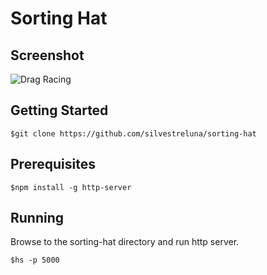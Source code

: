# Sorting Hat


## Screenshot
![Drag Racing]()

## Getting Started

```
$git clone https://github.com/silvestreluna/sorting-hat
```

## Prerequisites

```
$npm install -g http-server
```

## Running

Browse to the sorting-hat directory and run http server.

```
$hs -p 5000
```
